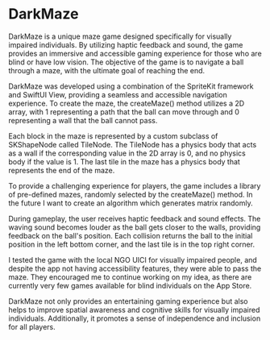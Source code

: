 # DarkMaze

DarkMaze is a unique maze game designed specifically for visually impaired individuals. By utilizing haptic feedback and sound, the game provides an immersive and accessible gaming experience for those who are blind or have low vision. The objective of the game is to navigate a ball through a maze, with the ultimate goal of reaching the end.

DarkMaze was developed using a combination of the SpriteKit framework and SwiftUI View, providing a seamless and accessible navigation experience. To create the maze, the createMaze() method utilizes a 2D array, with 1 representing a path that the ball can move through and 0 representing a wall that the ball cannot pass. 

Each block in the maze is represented by a custom subclass of SKShapeNode called TileNode. The TileNode has a physics body that acts as a wall if the corresponding value in the 2D array is 0, and no physics body if the value is 1. The last tile in the maze has a physics body that represents the end of the maze.

To provide a challenging experience for players, the game includes a library of pre-defined mazes, randomly selected by the createMaze() method. In the future I want to create an algorithm which generates matrix randomly. 

During gameplay, the user receives haptic feedback and sound effects. The waving sound becomes louder as the ball gets closer to the walls, providing feedback on the ball's position. Each collision returns the ball to the initial position in the left bottom corner, and the last tile is in the top right corner.

I tested the game with the local NGO UICI for visually impaired people, and despite the app not having accessibility features, they were able to pass the maze. They encouraged me to continue working on my idea, as there are currently very few games available for blind individuals on the App Store.

DarkMaze not only provides an entertaining gaming experience but also helps to improve spatial awareness and cognitive skills for visually impaired individuals. Additionally, it promotes a sense of independence and inclusion for all players. 
